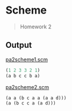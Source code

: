 # Scheme

> Homework 2

## Output

[pa2scheme1.scm](pa2scheme1.scm)

```scheme
(1 2 3 3 2 1)
(a b c c b a)
```

[pa2scheme2.scm](pa2scheme2.scm)

```scheme
(a a (b c a a (a a d)))
(a (b c c a (a d)))
```
